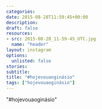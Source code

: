 ```yaml
---
categories:
date: 2015-08-28T11:59:45+00:00
description:
draft: false
resources:
- src: 2015-08-28_11-59-45_UTC.jpg
  name: "header"
layout: instagram
options:
  unlisted: false
stories:
subtitle:
title: "#hojevouaoginásio"
tags: ["hojevouaoginásio"]
---
```


"#hojevouaoginásio"
